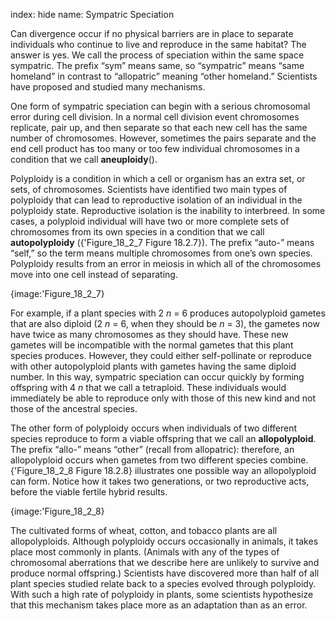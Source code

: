 index: hide
name: Sympatric Speciation

Can divergence occur if no physical barriers are in place to separate individuals who continue to live and reproduce in the same habitat? The answer is yes. We call the process of speciation within the same space sympatric. The prefix “sym” means same, so “sympatric” means “same homeland” in contrast to “allopatric” meaning “other homeland.” Scientists have proposed and studied many mechanisms.

One form of sympatric speciation can begin with a serious chromosomal error during cell division. In a normal cell division event chromosomes replicate, pair up, and then separate so that each new cell has the same number of chromosomes. However, sometimes the pairs separate and the end cell product has too many or too few individual chromosomes in a condition that we call  **aneuploidy**().

Polyploidy is a condition in which a cell or organism has an extra set, or sets, of chromosomes. Scientists have identified two main types of polyploidy that can lead to reproductive isolation of an individual in the polyploidy state. Reproductive isolation is the inability to interbreed. In some cases, a polyploid individual will have two or more complete sets of chromosomes from its own species in a condition that we call  **autopolyploidy** ({'Figure_18_2_7 Figure 18.2.7}). The prefix “auto-” means “self,” so the term means multiple chromosomes from one’s own species. Polyploidy results from an error in meiosis in which all of the chromosomes move into one cell instead of separating.


{image:'Figure_18_2_7}
        

For example, if a plant species with 2 *n* = 6 produces autopolyploid gametes that are also diploid (2 *n* = 6, when they should be  *n* = 3), the gametes now have twice as many chromosomes as they should have. These new gametes will be incompatible with the normal gametes that this plant species produces. However, they could either self-pollinate or reproduce with other autopolyploid plants with gametes having the same diploid number. In this way, sympatric speciation can occur quickly by forming offspring with 4 *n* that we call a tetraploid. These individuals would immediately be able to reproduce only with those of this new kind and not those of the ancestral species.

The other form of polyploidy occurs when individuals of two different species reproduce to form a viable offspring that we call an  **allopolyploid**. The prefix “allo-” means “other” (recall from allopatric): therefore, an allopolyploid occurs when gametes from two different species combine. {'Figure_18_2_8 Figure 18.2.8} illustrates one possible way an allopolyploid can form. Notice how it takes two generations, or two reproductive acts, before the viable fertile hybrid results.


{image:'Figure_18_2_8}
        

The cultivated forms of wheat, cotton, and tobacco plants are all allopolyploids. Although polyploidy occurs occasionally in animals, it takes place most commonly in plants. (Animals with any of the types of chromosomal aberrations that we describe here are unlikely to survive and produce normal offspring.) Scientists have discovered more than half of all plant species studied relate back to a species evolved through polyploidy. With such a high rate of polyploidy in plants, some scientists hypothesize that this mechanism takes place more as an adaptation than as an error.
